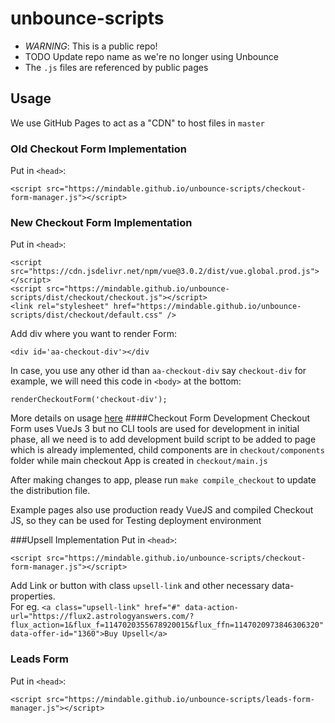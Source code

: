 # unbounce-scripts
- *WARNING*: This is a public repo!
- TODO Update repo name as we're no longer using Unbounce
- The `.js` files are referenced by public pages

## Usage
We use GitHub Pages to act as a "CDN" to host files in `master`

### Old Checkout Form Implementation
Put in `<head>`:
```
<script src="https://mindable.github.io/unbounce-scripts/checkout-form-manager.js"></script>
```

### New Checkout Form Implementation
Put in `<head>`:
```
<script src="https://cdn.jsdelivr.net/npm/vue@3.0.2/dist/vue.global.prod.js"></script>
<script src="https://mindable.github.io/unbounce-scripts/dist/checkout/checkout.js"></script>
<link rel="stylesheet" href="https://mindable.github.io/unbounce-scripts/dist/checkout/default.css" />
```
Add div where you want to render Form:
```
<div id='aa-checkout-div'></div
```
In case, you use any other id than `aa-checkout-div` say `checkout-div` for example, we will need this code in `<body>` at the bottom:
```
renderCheckoutForm('checkout-div');
```
More details on usage [here](https://mindable.github.io/unbounce-scripts/checkout/usage/index.html)
####Checkout Form Development
Checkout Form uses VueJs 3 but no CLI tools are used for development in initial phase, all we need is to add development build script to be added to page which is already implemented, child components are in `checkout/components` folder while main checkout App is created in `checkout/main.js`  

After making changes to app, please run `make compile_checkout` to update the distribution file.  

Example pages also use production ready VueJS and compiled Checkout JS, so they can be used for Testing deployment environment 

###Upsell Implementation
Put in `<head>`:
```
<script src="https://mindable.github.io/unbounce-scripts/checkout-form-manager.js"></script>
```
Add Link or button with class `upsell-link` and other necessary data-properties.  
For eg. ```<a class="upsell-link"
href="#"
data-action-url="https://flux2.astrologyanswers.com/?flux_action=1&flux_f=1147020355678920015&flux_ffn=1147020973846306320"
data-offer-id="1360">Buy Upsell</a>```

### Leads Form
Put in `<head>`:
```
<script src="https://mindable.github.io/unbounce-scripts/leads-form-manager.js"></script>
```
